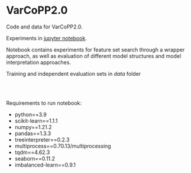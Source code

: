 # VarCoPP2.0

Code and data for VarCoPP2.0.

Experiments in [jupyter notebook](https://github.com/oligogenic/VarCoPP2.0/blob/main/VarCoPP2.0.ipynb).

Notebook contains experiments for feature set search through a wrapper approach, as well as evaluation of different model structures and model interpretation approaches. 



Training and independent evaluation sets in *data* folder 



<br/><br/>  
 
Requirements to run notebook: 
* python==3.9
* scikit-learn==1.1.1
* numpy==1.21.2
* pandas==1.3.3
* treeinterpreter==0.2.3
* multiprocess==0.70.13/multiprocessing
* tqdm==4.62.3
* seaborn==0.11.2
* imbalanced-learn==0.9.1
